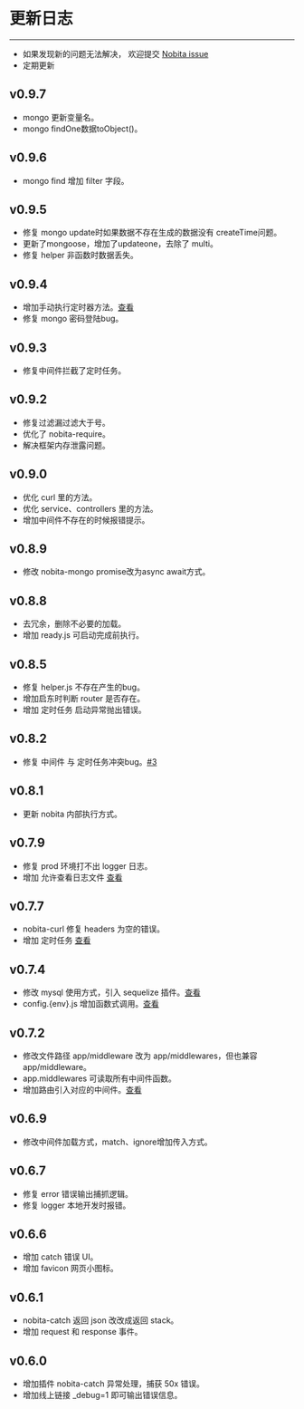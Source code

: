 
# 更新日志
---

- 如果发现新的问题无法解决， 欢迎提交 [Nobita issue](https://github.com/nobitajs/nobita/issues)
- 定期更新

## v0.9.7
  - mongo 更新变量名。
  - mongo findOne数据toObject()。

## v0.9.6
  - mongo find 增加 filter 字段。

## v0.9.5
  - 修复 mongo update时如果数据不存在生成的数据没有 createTime问题。
  - 更新了mongoose，增加了updateone，去除了 multi。
  - 修复 helper 非函数时数据丢失。

## v0.9.4
  - 增加手动执行定时器方法。[查看](/schedule?id=手动触发定时器方法)
  - 修复 mongo 密码登陆bug。

## v0.9.3
  - 修复中间件拦截了定时任务。

## v0.9.2
  - 修复过滤漏过滤大于号。
  - 优化了 nobita-require。
  - 解决框架内存泄露问题。 

## v0.9.0
  - 优化 curl 里的方法。
  - 优化 service、controllers 里的方法。
  - 增加中间件不存在的时候报错提示。

## v0.8.9
  - 修改 nobita-mongo promise改为async await方式。

## v0.8.8
  - 去冗余，删除不必要的加载。
  - 增加 ready.js 可启动完成前执行。

## v0.8.5
  - 修复 helper.js 不存在产生的bug。
  - 增加启东时判断 router 是否存在。
  - 增加 定时任务 启动异常抛出错误。

## v0.8.2
  - 修复 中间件 与 定时任务冲突bug。[#3](https://github.com/nobitajs/nobita/issues/3)

## v0.8.1
  - 更新 nobita 内部执行方式。

## v0.7.9
  - 修复 prod 环境打不出 logger 日志。
  - 增加 允许查看日志文件 [查看](/logger?id=允许查看日志文件)

## v0.7.7
  - nobita-curl 修复 headers 为空的错误。
  - 增加 定时任务 [查看](/schedule)

## v0.7.4
  - 修改 mysql 使用方式，引入 sequelize 插件。[查看](/mysql)
  - config.{env}.js 增加函数式调用。[查看](/config?id=函数式引入)

## v0.7.2
  - 修改文件路径 app/middleware 改为 app/middlewares，但也兼容 app/middleware。
  - app.middlewares 可读取所有中间件函数。
  - 增加路由引入对应的中间件。[查看](/middleware?id=路由引入)

## v0.6.9
  - 修改中间件加载方式，match、ignore增加传入方式。

## v0.6.7
  - 修复 error 错误输出捕抓逻辑。
  - 修复 logger 本地开发时报错。

## v0.6.6
  - 增加 catch 错误 UI。
  - 增加 favicon 网页小图标。

## v0.6.1
  - nobita-catch 返回 json 改改成返回 stack。
  - 增加 request 和 response 事件。

## v0.6.0
  - 增加插件 nobita-catch 异常处理，捕获 50x 错误。
  - 增加线上链接 _debug=1 即可输出错误信息。
